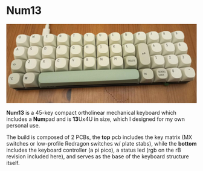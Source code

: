 # Num13

![Photo of the keyboard in person](keyboard.png)

**Num13** is a 45-key compact ortholinear mechanical keyboard which includes a **Num**pad and is **13**Ux4U in size, which I designed for my own personal use.

The build is composed of 2 PCBs, the **top** pcb includes the key matrix (MX switches or low-profile Redragon switches w/ plate stabs), while the **bottom** includes the keyboard controller (a pi pico), a status led (rgb on the rB revision included here), and serves as the base of the keyboard structure itself.